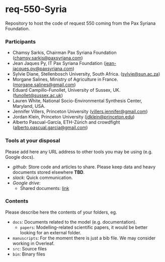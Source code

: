 # req-550-Syria
Repository to host the code of request 550 coming from the Pax Syriana Foundation.

### Participants

* Chamsy Sarkis, Chairman Pax Syriana Foundation (chamsy.sarkis@paxsyriana.com)
* Jean Jaques Py, IT Pax Syriana Foundation (jean-jacques.py@paxsyriana.com)
* Sylvie Diane, Stellenbosch University, South Africa. (sylvie@sun.ac.za)
* Morgane Salines, Ministry of Agriculture in France. (morgane.salines@gmail.com)
* Eduard Campillo-Funollet, University of Sussex, UK. (funollet@sussex.ac.uk)
* Lauren White,	National Socio-Environmental Synthesis Center, Maryland, USA.
* Jennifer Villers, Princeton University (villers.jennifer@gmail.com)
* Jordan Klein, Princeton University (jdklein@princeton.edu)
* Alberto Pascual-García, ETH-Zürich and crowdfight (alberto.pascual.garcia@gmail.com)

### Tools at your disposal

Please add here any URL address to other tools you may be using (e.g. Google docs). 

* _github_: Store code and articles to share. Please keep data and heavy documents stored elsewhere **TBD**.
* _slack_: Quick communication.
* _Google drive_:
     * Shared documents: [link](https://drive.google.com/drive/folders/1aIYpuSEaXgdNS8Z-7KTMhpNNWWzQqvg4)

### Contents

Please describe here the contents of your folders, eg. 

* `docs`: Documents related to the model (e.g. documentation).
    * `papers`: Modelling-related scientific papers, it would be better looking for an external folder.
* `manuscripts`: For the moment  there is just a bib file. We may consider working in Overleaf.
* `src`: Source files
* `bin`: Binary files
